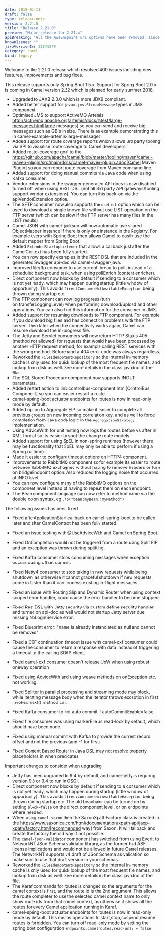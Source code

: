 ```yaml
---
date: 2018-03-11
draft: false 
type: release-note
version: 2.21.0
title: "Release 2.21.0"
preview: "Major release for 2.21.x"
apiBreaking: "All the AwsEndpoint uri options have been removed: since we are now using AWS client builders, the way we were using the endpoint cannot be used anymore, since clients are immutable now. If you still need to set an AWS endpoint on your client, you can create your client instance and put it in the Camel registry."
knownIssues: ""
jiraVersionId: 12341576
category: camel
kind: legacy
---
```


Welcome to the 2.21.0 release which resolved 400 issues including new
features, improvements and bug fixes.

This release supports only Spring Boot 1.5.x. Support for Spring Boot
2.0.x is coming in Camel version 2.22 which is planned for early summer
2018.


* Upgraded to JAXB 2.3.0 which is more JDK9 compliant.
* Added better support for `javax.jms.StreamMessage` types
in JMS component.
* Optimised JMS to support ActiveMQ Artemis
http://activemq.apache.org/artemis/docs/latest/large-messages.html[large
messages] so you can send and receive big messages such as GB's in size.
There is an example demonstrating this in
camel-example-artemis-large-messages.
* Added support for route coverage reports which allows 3rd party
tooling via SPI to visualise route coverage to Camel developers.
* Added route-coverage goal to the
https://github.com/apache/camel/blob/master/tooling/maven/camel-maven-plugin/src/main/docs/camel-maven-plugin.adoc[Camel
Maven Plugin] so you can report route coverage from Maven command line.
* Added support for doing manual commits via Java code when using
Kafka consumer.
* Vendor extensions in the swagger generated API docs is now disabled
turned off, when using REST DSL (not all 3rd
party API gateways/tooling support vendor extensions). You can turn this
back-on via the apiVendorExtension option.
* The SFTP consumer now also supports the `useList` option which can be
used to download a single known file without use LIST operation on the
FTP server (which can be slow if the FTP server has many files in the
LIST results)
* Camel JSON with camel-jackson will now automatic use
shared ObjectMapper instance if there is only one instance in
the Registry. For example users with Spring Boot
then allows Camel to easily use the default mapper from Spring Boot.
* Added `ExtendedStartupListener` that allows a callback just after the
CamelContext has been fully started.
* You can now specify examples in the REST DSL that
are included in the generated Swagger api-doc via camel-swagger-java.
* Improved file/ftp consumer to use current thread to poll, instead of a
scheduled background task, when using pollEnrich (content enricher).
* Direct component now blocks by default if sending to
a consumer which is not yet ready, which may happen during startup
(little window of opportunity). This
avoids `DirectConsumerNotAvailableException` being thrown during startup
etc.
* The FTP component can now log progress (turn
on transferLoggingLevel) when perfomring download/upload and other
operations. You can also find this information for the consumer in JMX. 
* Added support for resuming downloads to FTP component.
For example if you download big files and has connection problems with
the FTP server. Then later when the connectivity works again, Camel can
resume download the in-progress file.
* The Jetty and Servlet consumers
will now return HTTP Status 405 (method not allowed) for requests that
would have been processed by another HTTP request method, for example
calling REST services with the wrong method. Beforehand a 404 error code
was always regardless.
* Reworked the `FileIdempotentRepository` so the internal in-memory
cache is only used for quick lookup of the most frequent file names, and
lookup from disk as well. See more details in the class javadoc of the
file.
* The SQL Stored Procedure component now
supports INOUT parameters.
* Added restart action to link:controlbus-component.html[ControlBus
Component] so you can easier restart a route.
* camel-spring-boot actuator endpoints for routes is now in read-only
mode by default. 
* Added option to Aggregate EIP so make it easier
to complete all previous groups on new incoming correlation key, and as
well to force completion from Java code logic in
the `AggregationStrategy` implementation. 
* Using AdviceWith for unit testing now logs the
routes before vs after in XML format so its easier to spot the change
route models.
* Added support for using SpEL in non-spring runtimes
(however there may be functionality that SpEL may only be able to
perform if using a Spring runtime).
* Made it easier to configure timeout options on HTTP4
component.
* Improvements to RabbitMQ component so for example
its easier to route between RabbitMQ exchagnes without having to remove
headers or turn on bridgeEndpoint option. Also reduced the logging noise
that occurred at INFO level.
* You can now configure many of the RabbitMQ options
on the component level instead of having to repeat them on each
endpoint.
* The Bean component language can now refer to method name via the
double colon syntax, eg `.to("bean:myBean::myMethod")`

The following issues has been fixed

* Fixed afterApplicationStart callback on camel-spring-boot to be called
later and after CamelContext has been fully started.
* Fixed an issue testing with @UseAdviceWith and Camel on Spring Boot.
* Fixed OnCompletion would not be triggered from
a route using Split EIP and an exception was thrown
during splitting.
* Fixed Kafka consumer stops consuming messages when
exception occurs during offset commit.
* Fixed Netty4 consumer to stop taking in new requests
while being shutdown, as otherwise it cannot graceful shutdown if new
requests come in faster than it can process existing in-flight messages.
* Fixed an issue with Routing Slip
and Dynamic Router when using context scoped
error handler, could cause the error handler to become stopped.
* Fixed Rest DSL with Jetty
security via custom define security handler and turned on api-doc as
well would not startup Jetty server due missing NoLoginService error.
* Fixed Blueprint error: "name is already instanciated as null and
cannot be removed"

* Fixed a CXF continuation timeout issue with camel-cxf consumer could cause the consumer to return a response with data instead of triggering a timeout to the calling SOAP client.
* Fixed camel-cxf consumer doesn't release UoW when using robust oneway operation
* Fixed using AdviceWith and using weave methods on onException etc. not working. 
* Fixed Splitter in parallel processing and streaming mode may block, while iterating message body when the iterator throws exception in first invoked next() method call.
* Fixed Kafka consumer to not auto commit if autoCommitEnable=false.
* Fixed file consumer was using markerFile as read-lock by default, which should have been none. 
* Fixed using manual commit with Kafka to provide the current record offset and not the previous (and -1 for first)
* Fixed Content Based Router in Java DSL may not resolve property placeholders in when predicates

Important changes to consider when upgrading

* Jetty has been upgraded to 9.4 by default, and camel-jetty is requring
version 9.3 or 9.4 to run in OSGi.
* Direct component now blocks by default if sending to
a consumer which is not yet ready, which may happen during startup
(little window of opportunity). This
avoids `DirectConsumerNotAvailableException` being thrown during startup
etc. The old beavhaior can be turned on by setting `block=false` on the
direct component level, or on endpoints where needed.
* When using `camel-saxon` then the SaxonXpathFactory class is created
in the
https://www.saxonica.com/html/documentation/xpath-api/jaxp-xpath/factory.html[recommended
way] from Saxon. It will fallback and create the factory the old way if
not possible.
* The `camel-json-validator` component has switched from using Everit to
NetworkNT JSon Schema validator library, as the former had ASF license
implications and would not be allowed in future Camel releases. The
NetworkNT supports v4 draft of JSon Schema as validation so make sure to
use that draft version in your schemas.
* Reworked the `FileIdempotentRepository` so the internal in-memory
cache is only used for quick lookup of the most frequent file names, and
lookup from disk as well. See more details in the class javadoc of the
file.
* The Karaf commands for routes is changed so the
arguments for the camel context is first, and the route id is the 2nd
argument. This allows the route completer to use the selected camel
context name to only show route ids from that camel context, as
otherwise it shows all the routes for every Camel application running in
Karaf.
* camel-spring-boot actuator endpoints for routes is now in read-only
mode by default. This means operations to start,stop,suspend,resume
routes is forbidden. You can turn off read-only mode by setting the
spring boot configuration `endpoints.camelroutes.read-only = false`


